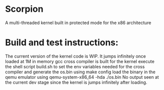 # Scorpion
A multi-threaded kernel built in protected mode for the x86 architecture

# Build and test instructions:
The current version of the kernel code is WIP. It jumps infinitely once loaded at 1M in memory
gcc cross compiler is built for the kernel
execute the shell script build.sh to set the env variables needed for the cross compiler and generate the os.bin using make config
load the binary in the qemu emulator using qemu-system-x86_64 -hda ./os.bin
No output seen at the current dev stage since the kernel is jumps infinitely after loading.
